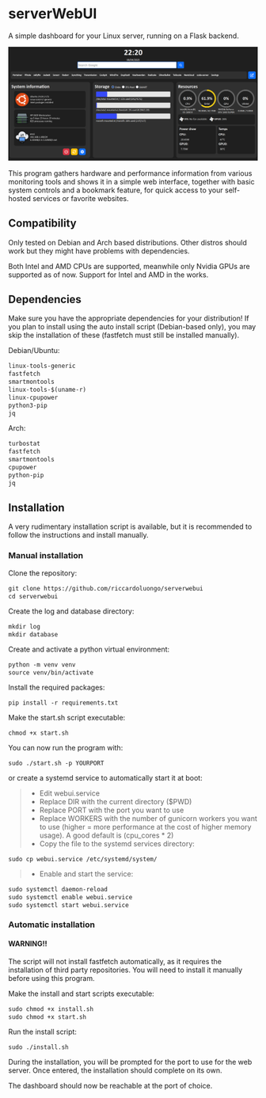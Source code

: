 # serverWebUI
A simple dashboard for your Linux server, running on a Flask backend.

![alt text](screenshot.png)

This program gathers hardware and performance information from various monitoring tools and shows it in a simple web interface, together with basic system controls and a bookmark feature, for quick access to your self-hosted services or favorite websites.

## Compatibility
Only tested on Debian and Arch based distributions. Other distros should work but they might have problems with dependencies.

Both Intel and AMD CPUs are supported, meanwhile only Nvidia GPUs are supported as of now. Support for Intel and AMD in the works.

## Dependencies
Make sure you have the appropriate dependencies for your distribution!
If you plan to install using the auto install script (Debian-based only), you may skip the installation of these (fastfetch must still be installed manually).

Debian/Ubuntu:
```
linux-tools-generic
fastfetch
smartmontools
linux-tools-$(uname-r)
linux-cpupower
python3-pip
jq
```

Arch:
```
turbostat
fastfetch
smartmontools
cpupower
python-pip
jq
```

## Installation
A very rudimentary installation script is available, but it is recommended to follow the instructions and install manually.
### Manual installation

Clone the repository: 
```
git clone https://github.com/riccardoluongo/serverwebui
cd serverwebui
```

Create the log and database directory:
```
mkdir log
mkdir database
```

Create and activate a python virtual environment:
```
python -m venv venv
source venv/bin/activate
```

Install the required packages:
```
pip install -r requirements.txt
```

Make the start.sh script executable:
```
chmod +x start.sh
```

You can now run the program with:
```
sudo ./start.sh -p YOURPORT
```
or create a systemd service to automatically start it at boot:
>* Edit webui.service
>* Replace DIR with the current directory ($PWD)
>* Replace PORT with the port you want to use
>* Replace WORKERS with the number of gunicorn workers you want to use (higher = more performance at the cost of higher memory usage). A good default is (cpu_cores * 2)
>* Copy the file to the systemd services directory:
```
sudo cp webui.service /etc/systemd/system/
```
>* Enable and start the service:
```
sudo systemctl daemon-reload
sudo systemctl enable webui.service
sudo systemctl start webui.service
```

### Automatic installation
#### WARNING!!
The script will not install fastfetch automatically, as it requires the installation of third party repositories. 
You will need to install it manually before using this program.

Make the install and start scripts executable:
```
sudo chmod +x install.sh
sudo chmod +x start.sh
```

Run the install script:
```
sudo ./install.sh
```
During the installation, you will be prompted for the port to use for the web server. Once entered, the installation should complete on its own.

The dashboard should now be reachable at the port of choice.
